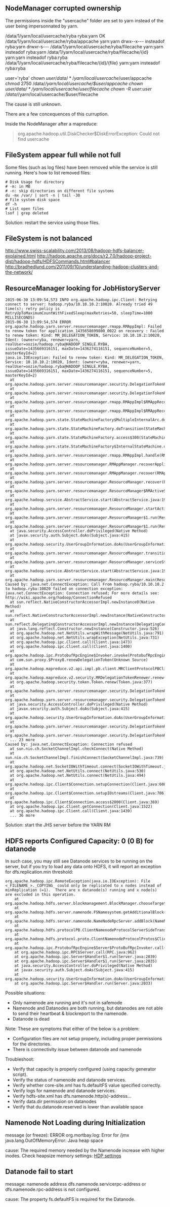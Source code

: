
## NodeManager corrupted ownership

The permissions inside the "usercache" folder are set to yarn instead of the
user being impersonnated by yarn.

/data/1/yarn/local/usercache/ryba ryba:yarn OK
/data/1/yarn/local/usercache/ryba/appcache yarn:yarn drwx--x--- insteadof ryba:yarn drwxr-s---
/data/1/yarn/local/usercache/ryba/filecache yarn:yarn insteadof ryba:yarn
/data/1/yarn/local/usercache/ryba/filecache/{id} yarn:yarn insteadof ryba:ryba
/data/1/yarn/local/usercache/ryba/filecache/{id}/{file} yarn:yarn insteadof ryba:ryba

user='ryba'
chown $user /data/*/yarn/local/usercache/$user/appcache
chmod 2750 /data/*/yarn/local/usercache/$user/appcache
chown $user /data/*/yarn/local/usercache/$user/filecache
chown -R $user:$user /data/*/yarn/local/usercache/$user/filecache

The cause is still unknown. 

There are a few concequences of this curruption.

Inside the NodeManager after a mapreduce:

> org.apache.hadoop.util.DiskChecker$DiskErrorException: Could not find usercache

## FileSystem appear full while not full

Some files (such as log files) have been removed while the service is still
running. Here's how to list removed files:

```
# Disk Usage for directory
# -m: in MB
# -n: skip directories on different file systems
du -mx /var/ | sort -n | tail -30
# File system disk space
df -h
# List open files
lsof | grep deleted
```

Solution: restart the service using those files.

## FileSystem is not balanced

http://www.swiss-scalability.com/2013/08/hadoop-hdfs-balancer-explained.html
http://hadoop.apache.org/docs/r2.7.0/hadoop-project-dist/hadoop-hdfs/HDFSCommands.html#balancer
http://bradhedlund.com/2011/09/10/understanding-hadoop-clusters-and-the-network/

## ResourceManager looking for JobHistoryServer

```
2015-06-30 13:09:54,573 INFO org.apache.hadoop.ipc.Client: Retrying connect to server: hadoop.ryba/10.10.10.2:10020. Already tried 49 time(s); retry policy is RetryUpToMaximumCountWithFixedSleep(maxRetries=50, sleepTime=1000 MILLISECONDS)
2015-06-30 13:09:54,574 ERROR org.apache.hadoop.yarn.server.resourcemanager.rmapp.RMAppImpl: Failed to renew token for application_1435658699800_0022 on recovery : Failed to renew token: Kind: MR_DELEGATION_TOKEN, Service: 10.10.10.2:10020, Ident: (owner=ryba, renewer=yarn, realUser=oozie/hadoop.ryba@HADOOP_SINGLE.RYBA, issueDate=1435669316151, maxDate=1436274116151, sequenceNumber=5, masterKeyId=2)
java.io.IOException: Failed to renew token: Kind: MR_DELEGATION_TOKEN, Service: 10.10.10.2:10020, Ident: (owner=ryba, renewer=yarn, realUser=oozie/hadoop.ryba@HADOOP_SINGLE.RYBA, issueDate=1435669316151, maxDate=1436274116151, sequenceNumber=5, masterKeyId=2)
  at org.apache.hadoop.yarn.server.resourcemanager.security.DelegationTokenRenewer.handleAppSubmitEvent(DelegationTokenRenewer.java:443)
  at org.apache.hadoop.yarn.server.resourcemanager.security.DelegationTokenRenewer.addApplicationSync(DelegationTokenRenewer.java:382)
  at org.apache.hadoop.yarn.server.resourcemanager.rmapp.RMAppImpl$RMAppRecoveredTransition.transition(RMAppImpl.java:854)
  at org.apache.hadoop.yarn.server.resourcemanager.rmapp.RMAppImpl$RMAppRecoveredTransition.transition(RMAppImpl.java:836)
  at org.apache.hadoop.yarn.state.StateMachineFactory$MultipleInternalArc.doTransition(StateMachineFactory.java:385)
  at org.apache.hadoop.yarn.state.StateMachineFactory.doTransition(StateMachineFactory.java:302)
  at org.apache.hadoop.yarn.state.StateMachineFactory.access$300(StateMachineFactory.java:46)
  at org.apache.hadoop.yarn.state.StateMachineFactory$InternalStateMachine.doTransition(StateMachineFactory.java:448)
  at org.apache.hadoop.yarn.server.resourcemanager.rmapp.RMAppImpl.handle(RMAppImpl.java:711)
  at org.apache.hadoop.yarn.server.resourcemanager.RMAppManager.recoverApplication(RMAppManager.java:312)
  at org.apache.hadoop.yarn.server.resourcemanager.RMAppManager.recover(RMAppManager.java:413)
  at org.apache.hadoop.yarn.server.resourcemanager.ResourceManager.recover(ResourceManager.java:1207)
  at org.apache.hadoop.yarn.server.resourcemanager.ResourceManager$RMActiveServices.serviceStart(ResourceManager.java:590)
  at org.apache.hadoop.service.AbstractService.start(AbstractService.java:193)
  at org.apache.hadoop.yarn.server.resourcemanager.ResourceManager.startActiveServices(ResourceManager.java:1014)
  at org.apache.hadoop.yarn.server.resourcemanager.ResourceManager$1.run(ResourceManager.java:1051)
  at org.apache.hadoop.yarn.server.resourcemanager.ResourceManager$1.run(ResourceManager.java:1047)
  at java.security.AccessController.doPrivileged(Native Method)
  at javax.security.auth.Subject.doAs(Subject.java:415)
  at org.apache.hadoop.security.UserGroupInformation.doAs(UserGroupInformation.java:1628)
  at org.apache.hadoop.yarn.server.resourcemanager.ResourceManager.transitionToActive(ResourceManager.java:1047)
  at org.apache.hadoop.yarn.server.resourcemanager.ResourceManager.serviceStart(ResourceManager.java:1091)
  at org.apache.hadoop.service.AbstractService.start(AbstractService.java:193)
  at org.apache.hadoop.yarn.server.resourcemanager.ResourceManager.main(ResourceManager.java:1226)
Caused by: java.net.ConnectException: Call From hadoop.ryba/10.10.10.2 to hadoop.ryba:10020 failed on connection exception: java.net.ConnectException: Connection refused; For more details see:  http://wiki.apache.org/hadoop/ConnectionRefused
  at sun.reflect.NativeConstructorAccessorImpl.newInstance0(Native Method)
  at sun.reflect.NativeConstructorAccessorImpl.newInstance(NativeConstructorAccessorImpl.java:57)
  at sun.reflect.DelegatingConstructorAccessorImpl.newInstance(DelegatingConstructorAccessorImpl.java:45)
  at java.lang.reflect.Constructor.newInstance(Constructor.java:526)
  at org.apache.hadoop.net.NetUtils.wrapWithMessage(NetUtils.java:791)
  at org.apache.hadoop.net.NetUtils.wrapException(NetUtils.java:731)
  at org.apache.hadoop.ipc.Client.call(Client.java:1473)
  at org.apache.hadoop.ipc.Client.call(Client.java:1400)
  at org.apache.hadoop.ipc.ProtobufRpcEngine$Invoker.invoke(ProtobufRpcEngine.java:232)
  at com.sun.proxy.$Proxy8.renewDelegationToken(Unknown Source)
  at org.apache.hadoop.mapreduce.v2.api.impl.pb.client.MRClientProtocolPBClientImpl.renewDelegationToken(MRClientProtocolPBClientImpl.java:268)
  at org.apache.hadoop.mapreduce.v2.security.MRDelegationTokenRenewer.renew(MRDelegationTokenRenewer.java:68)
  at org.apache.hadoop.security.token.Token.renew(Token.java:377)
  at org.apache.hadoop.yarn.server.resourcemanager.security.DelegationTokenRenewer$1.run(DelegationTokenRenewer.java:532)
  at org.apache.hadoop.yarn.server.resourcemanager.security.DelegationTokenRenewer$1.run(DelegationTokenRenewer.java:529)
  at java.security.AccessController.doPrivileged(Native Method)
  at javax.security.auth.Subject.doAs(Subject.java:415)
  at org.apache.hadoop.security.UserGroupInformation.doAs(UserGroupInformation.java:1628)
  at org.apache.hadoop.yarn.server.resourcemanager.security.DelegationTokenRenewer.renewToken(DelegationTokenRenewer.java:527)
  at org.apache.hadoop.yarn.server.resourcemanager.security.DelegationTokenRenewer.handleAppSubmitEvent(DelegationTokenRenewer.java:441)
  ... 23 more
Caused by: java.net.ConnectException: Connection refused
  at sun.nio.ch.SocketChannelImpl.checkConnect(Native Method)
  at sun.nio.ch.SocketChannelImpl.finishConnect(SocketChannelImpl.java:739)
  at org.apache.hadoop.net.SocketIOWithTimeout.connect(SocketIOWithTimeout.java:206)
  at org.apache.hadoop.net.NetUtils.connect(NetUtils.java:530)
  at org.apache.hadoop.net.NetUtils.connect(NetUtils.java:494)
  at org.apache.hadoop.ipc.Client$Connection.setupConnection(Client.java:608)
  at org.apache.hadoop.ipc.Client$Connection.setupIOstreams(Client.java:706)
  at org.apache.hadoop.ipc.Client$Connection.access$2800(Client.java:369)
  at org.apache.hadoop.ipc.Client.getConnection(Client.java:1522)
  at org.apache.hadoop.ipc.Client.call(Client.java:1439)
  ... 36 more
```

Solution: start the JHS server before the YARN RM

## HDFS reports Configured Capacity: 0 (0 B) for datanode

In such case, you may still see Datanode services to be running on the server, 
but if you try to load any data onto HDFS, it will report an exception for 
dfs.replication.min threshold:

```
org.apache.hadoop.ipc.RemoteException(java.io.IOException): File <_FILENAME_>._COPYING_ could only be replicated to x nodes instead of minReplication (=1).  There are x datanode(s) running and x node(s) are excluded in this operation.
	at org.apache.hadoop.hdfs.server.blockmanagement.BlockManager.chooseTarget4NewBlock(BlockManager.java:1550)
	at org.apache.hadoop.hdfs.server.namenode.FSNamesystem.getAdditionalBlock(FSNamesystem.java:3447)
	at org.apache.hadoop.hdfs.server.namenode.NameNodeRpcServer.addBlock(NameNodeRpcServer.java:642)
	at org.apache.hadoop.hdfs.protocolPB.ClientNamenodeProtocolServerSideTranslatorPB.addBlock(ClientNamenodeProtocolServerSideTranslatorPB.java:484)
	at org.apache.hadoop.hdfs.protocol.proto.ClientNamenodeProtocolProtos$ClientNamenodeProtocol$2.callBlockingMethod(ClientNamenodeProtocolProtos.java)
	at org.apache.hadoop.ipc.ProtobufRpcEngine$Server$ProtoBufRpcInvoker.call(ProtobufRpcEngine.java:619)
	at org.apache.hadoop.ipc.RPC$Server.call(RPC.java:962)
	at org.apache.hadoop.ipc.Server$Handler$1.run(Server.java:2039)
	at org.apache.hadoop.ipc.Server$Handler$1.run(Server.java:2035)
	at java.security.AccessController.doPrivileged(Native Method)
	at javax.security.auth.Subject.doAs(Subject.java:415)
	at org.apache.hadoop.security.UserGroupInformation.doAs(UserGroupInformation.java:1628)
	at org.apache.hadoop.ipc.Server$Handler.run(Server.java:2033)
```

Possible situations:

*   Only namenode are running and it's not in safemode   
*   Namenode and Datanodes are both running, but datanodes are not able to send  their heartbeat & blockreport to the namenode.   
*   Datanode is dead   

Note: These are symptoms that either of the below is a problem:

*   Configuration files are not setup properly, including proper permissions for the directories.   
*   There is connectivity issue between datanode and namenode   

Troubleshoot:

*   Verify that capacity is properly configured (using capacity generator script).
*   Verify the status of namenode and datanode services.
*   Verify whether core-site.xml has fs.defaultFS value specified correctly.
*   Verify logs for namenode and datanode services.
*   Verify hdfs-site.xml has dfs.namenode.http(s)-address.<nameservice>.<namenodeid>.
*   Verify data.dir permission on datanodes
*   Verify that du.datanode.reserved is lower than available space

## Namenode Not Loading during Initialization

message (or freeze):
ERROR org.mortbay.log: Error for /jmx
java.lang.OutOfMemoryError: Java heap space

cause:
The required memory needed by the Namenode increase with higher inodes.
Check heapsize memory settings: [HDP settings][namenode-java]

[namenode-java]:(http://docs.hortonworks.com/HDPDocuments/HDP2/HDP-2.3.2/bk_installing_manually_book/content/ref-80953924-1cbf-4655-9953-1e744290a6c3.1.html)

## Datanode fail to start
message:
namenode address dfs.namenode.servicerpc-address or dfs.namenode.rpc-address is not configured.

cause:
The property fs.defaultFS is required for the Datanode.
